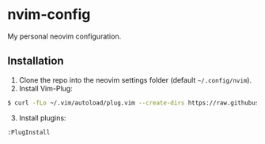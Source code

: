 # nvim-config
My personal neovim configuration.

## Installation
1. Clone the repo into the neovim settings folder (default `~/.config/nvim`).
2. Install Vim-Plug:
```bash
$ curl -fLo ~/.vim/autoload/plug.vim --create-dirs https://raw.githubusercontent.com/junegunn/vim-plug/master/plug.vim
```
3. Install plugins:
```
:PlugInstall
```
